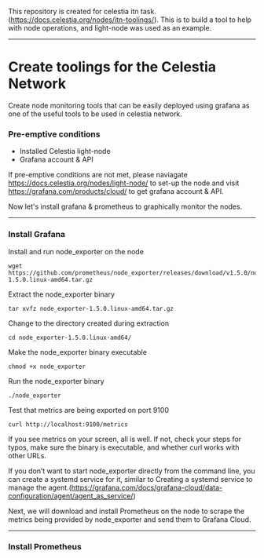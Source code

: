 This repository is created for celestia itn task.(https://docs.celestia.org/nodes/itn-toolings/). This is to build a tool to help with node operations, and light-node was used as an example.

------------------------------------------------------
Create toolings for the Celestia Network
===================
Create node monitoring tools that can be easily deployed using grafana as one of the useful tools to be used in celestia network.

### Pre-emptive conditions
- Installed Celestia light-node 
- Grafana account & API

If pre-emptive conditions are not met, please naviagate https://docs.celestia.org/nodes/light-node/ to set-up the node and visit https://grafana.com/products/cloud/ to get grafana account & API.


Now let's install grafana & prometheus to graphically monitor the nodes.

---------------------------------------------
### Install Grafana

Install and run node_exporter on the node

```
wget https://github.com/prometheus/node_exporter/releases/download/v1.5.0/node_exporter-1.5.0.linux-amd64.tar.gz
```

Extract the node_exporter binary

```
tar xvfz node_exporter-1.5.0.linux-amd64.tar.gz
```

Change to the directory created during extraction

```
cd node_exporter-1.5.0.linux-amd64/
```

Make the node_exporter binary executable

```
chmod +x node_exporter
```

Run the node_exporter binary

```
./node_exporter
```

Test that metrics are being exported on port 9100

```
curl http://localhost:9100/metrics
```
 
If you see metrics on your screen, all is well. If not, check your steps for typos, make sure the binary is executable, and whether curl works with other URLs.
 
If you don’t want to start node_exporter directly from the command line, you can create a systemd service for it, similar to Creating a systemd service to manage the agent.(https://grafana.com/docs/grafana-cloud/data-configuration/agent/agent_as_service/)
 
Next, we will download and install Prometheus on the node to scrape the metrics being provided by node_exporter and send them to Grafana Cloud.

----------------------
### Install Prometheus
